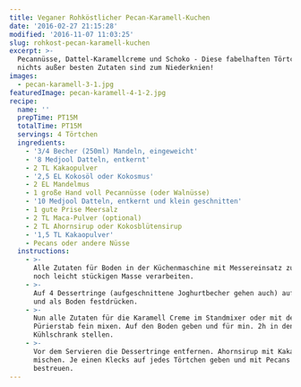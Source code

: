 ```yaml
---
title: Veganer Rohköstlicher Pecan-Karamell-Kuchen
date: '2016-02-27 21:15:28'
modified: '2016-11-07 11:03:25'
slug: rohkost-pecan-karamell-kuchen
excerpt: >-
  Pecannüsse, Dattel-Karamellcreme und Schoko - Diese fabelhaften Törtchen aus
  nichts außer besten Zutaten sind zum Niederknien! 
images:
  - pecan-karamell-3-1.jpg
featuredImage: pecan-karamell-4-1-2.jpg
recipe:
  name: ''
  prepTime: PT15M
  totalTime: PT15M
  servings: 4 Törtchen
  ingredients:
    - '3/4 Becher (250ml) Mandeln, eingeweicht'
    - '8 Medjool Datteln, entkernt'
    - 2 TL Kakaopulver
    - '2,5 EL Kokosöl oder Kokosmus'
    - 2 EL Mandelmus
    - 1 große Hand voll Pecannüsse (oder Walnüsse)
    - '10 Medjool Datteln, entkernt und klein geschnitten'
    - 1 gute Prise Meersalz
    - 2 TL Maca-Pulver (optional)
    - 2 TL Ahornsirup oder Kokosblütensirup
    - '1,5 TL Kakaopulver'
    - Pecans oder andere Nüsse
  instructions:
    - >-
      Alle Zutaten für Boden in der Küchenmaschine mit Messereinsatz zu einer
      noch leicht stückigen Masse verarbeiten.
    - >-
      Auf 4 Dessertringe (aufgeschnittene Joghurtbecher gehen auch) aufteilen
      und als Boden festdrücken.
    - >-
      Nun alle Zutaten für die Karamell Creme im Standmixer oder mit dem
      Pürierstab fein mixen. Auf den Boden geben und für min. 2h in den
      Kühlschrank stellen.
    - >-
      Vor dem Servieren die Dessertringe entfernen. Ahornsirup mit Kakao
      mischen. Je einen Klecks auf jedes Törtchen geben und mit Pecans
      bestreuen.
---
```


<!-- Image removed (no copyright): pecan-karamell-3-1-640x424.jpg -->

